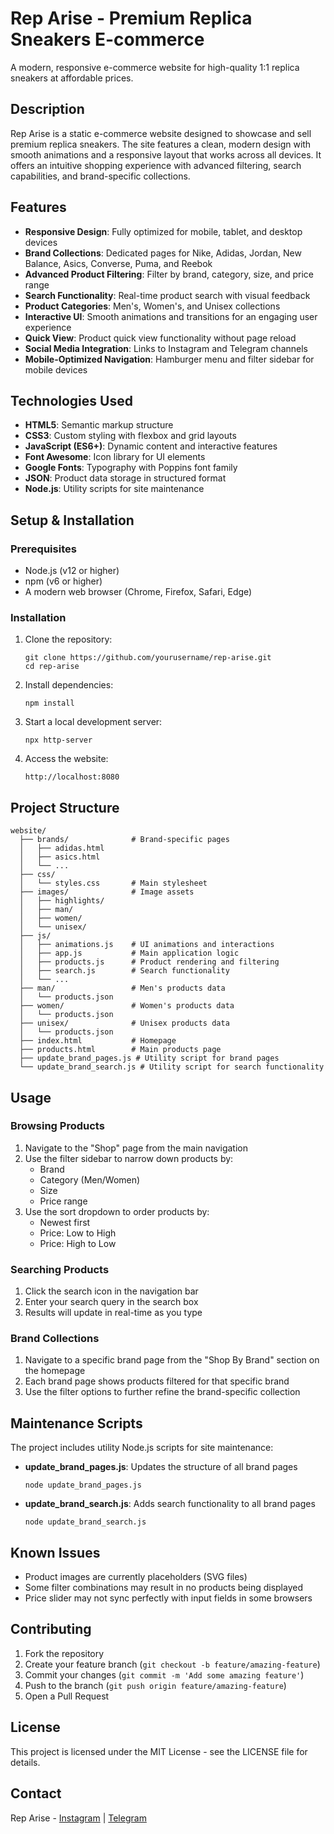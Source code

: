 # Rep Arise - Premium Replica Sneakers E-commerce

A modern, responsive e-commerce website for high-quality 1:1 replica sneakers at affordable prices.

## Description

Rep Arise is a static e-commerce website designed to showcase and sell premium replica sneakers. The site features a clean, modern design with smooth animations and a responsive layout that works across all devices. It offers an intuitive shopping experience with advanced filtering, search capabilities, and brand-specific collections.

## Features

- **Responsive Design**: Fully optimized for mobile, tablet, and desktop devices
- **Brand Collections**: Dedicated pages for Nike, Adidas, Jordan, New Balance, Asics, Converse, Puma, and Reebok
- **Advanced Product Filtering**: Filter by brand, category, size, and price range
- **Search Functionality**: Real-time product search with visual feedback
- **Product Categories**: Men's, Women's, and Unisex collections
- **Interactive UI**: Smooth animations and transitions for an engaging user experience
- **Quick View**: Product quick view functionality without page reload
- **Social Media Integration**: Links to Instagram and Telegram channels
- **Mobile-Optimized Navigation**: Hamburger menu and filter sidebar for mobile devices

## Technologies Used

- **HTML5**: Semantic markup structure
- **CSS3**: Custom styling with flexbox and grid layouts
- **JavaScript (ES6+)**: Dynamic content and interactive features
- **Font Awesome**: Icon library for UI elements
- **Google Fonts**: Typography with Poppins font family
- **JSON**: Product data storage in structured format
- **Node.js**: Utility scripts for site maintenance

## Setup & Installation

### Prerequisites

- Node.js (v12 or higher)
- npm (v6 or higher)
- A modern web browser (Chrome, Firefox, Safari, Edge)

### Installation

1. Clone the repository:
   ```
   git clone https://github.com/yourusername/rep-arise.git
   cd rep-arise
   ```

2. Install dependencies:
   ```
   npm install
   ```

3. Start a local development server:
   ```
   npx http-server
   ```

4. Access the website:
   ```
   http://localhost:8080
   ```

## Project Structure

```
website/
  ├── brands/              # Brand-specific pages
  │   ├── adidas.html
  │   ├── asics.html
  │   └── ...
  ├── css/
  │   └── styles.css       # Main stylesheet
  ├── images/              # Image assets
  │   ├── highlights/
  │   ├── man/
  │   ├── women/
  │   └── unisex/
  ├── js/
  │   ├── animations.js    # UI animations and interactions
  │   ├── app.js           # Main application logic
  │   ├── products.js      # Product rendering and filtering
  │   ├── search.js        # Search functionality
  │   └── ...
  ├── man/                 # Men's products data
  │   └── products.json
  ├── women/               # Women's products data
  │   └── products.json
  ├── unisex/              # Unisex products data
  │   └── products.json
  ├── index.html           # Homepage
  ├── products.html        # Main products page
  ├── update_brand_pages.js # Utility script for brand pages
  └── update_brand_search.js # Utility script for search functionality
```

## Usage

### Browsing Products

1. Navigate to the "Shop" page from the main navigation
2. Use the filter sidebar to narrow down products by:
   - Brand
   - Category (Men/Women)
   - Size
   - Price range
3. Use the sort dropdown to order products by:
   - Newest first
   - Price: Low to High
   - Price: High to Low

### Searching Products

1. Click the search icon in the navigation bar
2. Enter your search query in the search box
3. Results will update in real-time as you type

### Brand Collections

1. Navigate to a specific brand page from the "Shop By Brand" section on the homepage
2. Each brand page shows products filtered for that specific brand
3. Use the filter options to further refine the brand-specific collection

## Maintenance Scripts

The project includes utility Node.js scripts for site maintenance:

- **update_brand_pages.js**: Updates the structure of all brand pages
  ```
  node update_brand_pages.js
  ```

- **update_brand_search.js**: Adds search functionality to all brand pages
  ```
  node update_brand_search.js
  ```

## Known Issues

- Product images are currently placeholders (SVG files)
- Some filter combinations may result in no products being displayed
- Price slider may not sync perfectly with input fields in some browsers

## Contributing

1. Fork the repository
2. Create your feature branch (`git checkout -b feature/amazing-feature`)
3. Commit your changes (`git commit -m 'Add some amazing feature'`)
4. Push to the branch (`git push origin feature/amazing-feature`)
5. Open a Pull Request

## License

This project is licensed under the MIT License - see the LICENSE file for details.

## Contact

Rep Arise - [Instagram](https://www.instagram.com/rep.arise/) | [Telegram](https://t.me/rep_arise) 